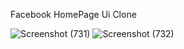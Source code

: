 Facebook HomePage Ui Clone

![Screenshot (731)](https://github.com/N-Mohammed-Swalih/Facebook_ui/assets/137269292/167e3406-ddaf-4002-813c-f7f71a42a8c6)
![Screenshot (732)](https://github.com/N-Mohammed-Swalih/Facebook_ui/assets/137269292/251b2bf4-9533-42ee-ae62-a6390eab5c8e)
